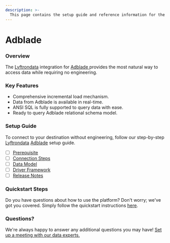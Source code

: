 ```yaml
---
description: >-
  This page contains the setup guide and reference information for the Adblade source connector.
---
```


# Adblade

### Overview

The [Lyftrondata](https://www.lyftrondata.com/) integration for [Adblade](https://www.lyftrondata.com/integration/adblade/)[ ](https://www.lyftrondata.com/integration/adblade/)provides the most natural way to access data while requiring no engineering.

### Key Features

* Comprehensive incremental load mechanism.
* Data from Adblade is available in real-time.&#x20;
* ANSI SQL is fully supported to query data with ease.
* Ready to query Adblade relational schema model.

### Setup Guide

To connect to your destination without engineering, follow our step-by-step [Lyftrondata](https://www.lyftrondata.com/)  [Adblade](https://www.lyftrondata.com/integration/adblade/) setup guide.

* [ ] [Prerequisite](../../marketing-analytics/adblade/prerequisite.md)
* [ ] [Connection Steps](../../marketing-analytics/adblade/connection-steps.md)
* [ ] [Data Model](../../marketing-analytics/adblade/data-model/)
* [ ] [Driver Framework](../../marketing-analytics/adblade/driver-framework/)
* [ ] [Release Notes](../../marketing-analytics/adblade/release-notes.md)

### Quickstart Steps

Do you have questions about how to use the platform? Don't worry; we've got you covered. Simply follow the quickstart instructions [here](../../../quickstart-steps.md).

### Questions? <a href="#questions" id="questions"></a>

We're always happy to answer any additional questions you may have! [Set up a meeting with our data experts.](https://www.lyftrondata.com/book-a-meeting/)

